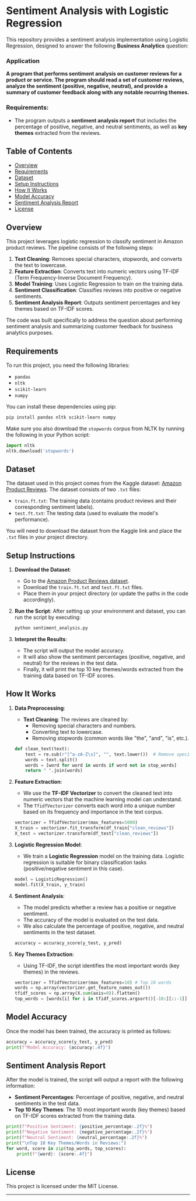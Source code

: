 # Sentiment Analysis with Logistic Regression

This repository provides a sentiment analysis implementation using Logistic Regression, designed to answer the following **Business Analytics** question:

### Application
**A program that performs sentiment analysis on customer reviews for a product or service. The program should read a set of customer reviews, analyze the sentiment (positive, negative, neutral), and provide a summary of customer feedback along with any notable recurring themes.**

### Requirements:
- The program outputs a **sentiment analysis report** that includes the percentage of positive, negative, and neutral sentiments, as well as **key themes** extracted from the reviews.

## Table of Contents
- [Overview](#overview)
- [Requirements](#requirements)
- [Dataset](#dataset)
- [Setup Instructions](#setup-instructions)
- [How It Works](#how-it-works)
- [Model Accuracy](#model-accuracy)
- [Sentiment Analysis Report](#sentiment-analysis-report)
- [License](#license)

## Overview

This project leverages logistic regression to classify sentiment in Amazon product reviews. The pipeline consists of the following steps:

1. **Text Cleaning**: Removes special characters, stopwords, and converts the text to lowercase.
2. **Feature Extraction**: Converts text into numeric vectors using TF-IDF (Term Frequency-Inverse Document Frequency).
3. **Model Training**: Uses Logistic Regression to train on the training data.
4. **Sentiment Classification**: Classifies reviews into positive or negative sentiments.
5. **Sentiment Analysis Report**: Outputs sentiment percentages and key themes based on TF-IDF scores.

The code was built specifically to address the question about performing sentiment analysis and summarizing customer feedback for business analytics purposes.

## Requirements

To run this project, you need the following libraries:

- `pandas`
- `nltk`
- `scikit-learn`
- `numpy`

You can install these dependencies using pip:

```bash
pip install pandas nltk scikit-learn numpy
```

Make sure you also download the `stopwords` corpus from NLTK by running the following in your Python script:

```python
import nltk
nltk.download('stopwords')
```

## Dataset

The dataset used in this project comes from the Kaggle dataset: [Amazon Product Reviews](https://www.kaggle.com/datasets/bittlingmayer/amazonreviews/data). The dataset consists of two `.txt` files:

- `train.ft.txt`: The training data (contains product reviews and their corresponding sentiment labels).
- `test.ft.txt`: The testing data (used to evaluate the model's performance).

You will need to download the dataset from the Kaggle link and place the `.txt` files in your project directory.

## Setup Instructions

1. **Download the Dataset**:
   - Go to the [Amazon Product Reviews dataset](https://www.kaggle.com/datasets/bittlingmayer/amazonreviews/data).
   - Download the `train.ft.txt` and `test.ft.txt` files.
   - Place them in your project directory (or update the paths in the code accordingly).

2. **Run the Script**:
   After setting up your environment and dataset, you can run the script by executing:

   ```bash
   python sentiment_analysis.py
   ```

3. **Interpret the Results**:
   - The script will output the model accuracy.
   - It will also show the sentiment percentages (positive, negative, and neutral) for the reviews in the test data.
   - Finally, it will print the top 10 key themes/words extracted from the training data based on TF-IDF scores.

## How It Works

1. **Data Preprocessing**:
   - **Text Cleaning**: The reviews are cleaned by:
     - Removing special characters and numbers.
     - Converting text to lowercase.
     - Removing stopwords (common words like "the", "and", "is", etc.).
   
   ```python
   def clean_text(text):
       text = re.sub(r"[^a-zA-Z\s]", "", text.lower())  # Remove special characters & convert to lowercase
       words = text.split()
       words = [word for word in words if word not in stop_words]
       return " ".join(words)
   ```

2. **Feature Extraction**:
   - We use the **TF-IDF Vectorizer** to convert the cleaned text into numeric vectors that the machine learning model can understand. 
   - The `TfidfVectorizer` converts each word into a unique number based on its frequency and importance in the text corpus.

   ```python
   vectorizer = TfidfVectorizer(max_features=5000)
   X_train = vectorizer.fit_transform(df_train["clean_reviews"])
   X_test = vectorizer.transform(df_test["clean_reviews"])
   ```

3. **Logistic Regression Model**:
   - We train a **Logistic Regression** model on the training data. Logistic regression is suitable for binary classification tasks (positive/negative sentiment in this case).
   
   ```python
   model = LogisticRegression()
   model.fit(X_train, y_train)
   ```

4. **Sentiment Analysis**:
   - The model predicts whether a review has a positive or negative sentiment. 
   - The accuracy of the model is evaluated on the test data.
   - We also calculate the percentage of positive, negative, and neutral sentiments in the test dataset.

   ```python
   accuracy = accuracy_score(y_test, y_pred)
   ```

5. **Key Themes Extraction**:
   - Using TF-IDF, the script identifies the most important words (key themes) in the reviews.

   ```python
   vectorizer = TfidfVectorizer(max_features=10) # Top 10 words
   words = np.array(vectorizer.get_feature_names_out())
   tfidf_scores = np.array(X.sum(axis=0)).flatten()
   top_words = [words[i] for i in tfidf_scores.argsort()[-10:][::-1]]
   ```

## Model Accuracy

Once the model has been trained, the accuracy is printed as follows:

```python
accuracy = accuracy_score(y_test, y_pred)  
print(f"Model Accuracy: {accuracy:.4f}")
```

## Sentiment Analysis Report

After the model is trained, the script will output a report with the following information:

- **Sentiment Percentages**: Percentage of positive, negative, and neutral sentiments in the test data.
- **Top 10 Key Themes**: The 10 most important words (key themes) based on TF-IDF scores extracted from the training data.

```python
print(f"Positive Sentiment: {positive_percentage:.2f}%")
print(f"Negative Sentiment: {negative_percentage:.2f}%")
print(f"Neutral Sentiment: {neutral_percentage:.2f}%")
print("\nTop 10 Key Themes/Words in Reviews:")
for word, score in zip(top_words, top_scores):
    print(f"{word}: {score:.4f}")
```

## License

This project is licensed under the MIT License.

---
